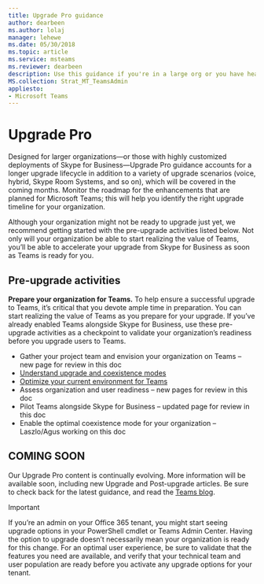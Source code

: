 ```yaml
---
title: Upgrade Pro guidance
author: dearbeen
ms.author: lolaj
manager: lehewe
ms.date: 05/30/2018
ms.topic: article
ms.service: msteams
ms.reviewer: dearbeen
description: Use this guidance if you're in a large org or you have heavily customized your Skype for Business deployment. 
MS.collection: Strat_MT_TeamsAdmin
appliesto:
- Microsoft Teams
---
```


# Upgrade Pro

Designed for larger organizations—or those with highly customized deployments of Skype for Business—Upgrade Pro guidance accounts for a longer upgrade lifecycle in addition to a variety of upgrade scenarios (voice, hybrid, Skype Room Systems, and so on), which will be covered in the coming months. Monitor the roadmap for the enhancements that are planned for Microsoft Teams; this will help you identify the right upgrade timeline for your organization. 

Although your organization might not be ready to upgrade just yet, we recommend getting started with the pre-upgrade activities listed below. Not only will your organization be able to start realizing the value of Teams, you’ll be able to accelerate your upgrade from Skype for Business as soon as Teams is ready for you.

## Pre-upgrade activities

**Prepare your organization for Teams.**  To help ensure a successful upgrade to Teams, it’s critical that you devote ample time in preparation. You can start realizing the value of Teams as you prepare for your upgrade. If you’ve already enabled Teams alongside Skype for Business, use these pre-upgrade activities as a checkpoint to validate your organization’s readiness before you upgrade users to Teams.

-   Gather your project team and envision your organization on Teams – new page for review in this doc
-   [Understand upgrade and coexistence modes](upgrade-and-coexistence-of-skypeforbusiness-and-teams.md)
-   [Optimize your current environment for Teams](prepare-teams.md)
-   Assess organization and user readiness – new pages for review in this doc
-   Pilot Teams alongside Skype for Business – updated page for review in this doc
-   Enable the optimal coexistence mode for your organization – Laszlo/Agus working on this doc

## COMING SOON

Our Upgrade Pro content is continually evolving. More information will be available soon, including new Upgrade and Post-upgrade articles. Be sure to check back for the latest guidance, and read the [Teams blog](https://techcommunity.microsoft.com/t5/Microsoft-Teams-Blog/bg-p/MicrosoftTeamsBlog). 


> [!Important]
> If you’re an admin on your Office 365 tenant, you might start seeing upgrade options in your PowerShell cmdlet or Teams Admin Center. Having the option to upgrade doesn’t necessarily mean your organization is ready for this change. For an optimal user experience, be sure to validate that the features you need are available, and verify that your technical team and user population are ready before you activate any upgrade options for your tenant.